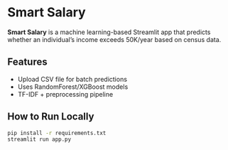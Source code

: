 # Smart Salary

**Smart Salary** is a machine learning-based Streamlit app that predicts whether an individual’s income exceeds 50K/year based on census data.

## Features
- Upload CSV file for batch predictions
- Uses RandomForest/XGBoost models
- TF-IDF + preprocessing pipeline

## How to Run Locally
```bash
pip install -r requirements.txt
streamlit run app.py

